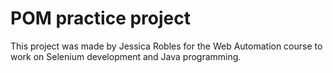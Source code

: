 # POM practice project
This project was made by Jessica Robles for the Web Automation course to work on Selenium development and Java programming.
